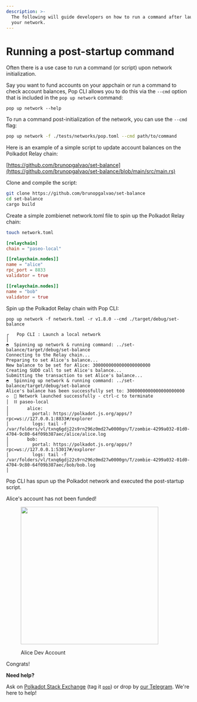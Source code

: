 ```yaml
---
description: >-
  The following will guide developers on how to run a command after launch of
  your network.
---
```


# Running a post-startup command

Often there is a use case to run a command (or script) upon network initialization.

Say you want to fund accounts on your appchain or run a command to check account balances, Pop CLI allows you to do this via the `--cmd` option that is included in the `pop up network` command:

```
pop up network --help
```

To run a command post-initialization of the network, you can use the `--cmd` flag:

```bash
pop up network -f ./tests/networks/pop.toml --cmd path/to/command
```

Here is an example of a simple script to update account balances on the Polkadot Relay chain:

[https://github.com/brunopgalvao/set-balance](https://github.com/brunopgalvao/set-balance/blob/main/src/main.rs)

Clone and compile the script:

```bash
git clone https://github.com/brunopgalvao/set-balance
cd set-balance
cargo build
```

Create a simple zombienet network.toml file to spin up the Polkadot Relay chain:

```bash
touch network.toml
```

```toml
[relaychain]
chain = "paseo-local"

[[relaychain.nodes]]
name = "alice"
rpc_port = 8833
validator = true

[[relaychain.nodes]]
name = "bob"
validator = true
```

Spin up the Polkadot Relay chain with Pop CLI:

```
pop up network -f network.toml -r v1.8.0 --cmd ./target/debug/set-balance
```

```
┌   Pop CLI : Launch a local network
│
◓  Spinning up network & running command: ../set-balance/target/debug/set-balance                                                                                                             Connecting to the Relay chain...
Preparing to set Alice's balance...
New balance to be set for Alice: 3000000000000000000000
Creating SUDO call to set Alice's balance...
Submitting the transaction to set Alice's balance...
◓  Spinning up network & running command: ../set-balance/target/debug/set-balance                                                                                                             Alice's balance has been successfully set to: 3000000000000000000000
◇  🚀 Network launched successfully - ctrl-c to terminate
│  ⛓️ paseo-local
│       alice:
│         portal: https://polkadot.js.org/apps/?rpc=ws://127.0.0.1:8833#/explorer
│         logs: tail -f /var/folders/vl/txnq6gdj22s9rn296z0md27w0000gn/T/zombie-4299a032-01d0-4704-9c80-64f09b387aec/alice/alice.log
│       bob:
│         portal: https://polkadot.js.org/apps/?rpc=ws://127.0.0.1:53017#/explorer
│         logs: tail -f /var/folders/vl/txnq6gdj22s9rn296z0md27w0000gn/T/zombie-4299a032-01d0-4704-9c80-64f09b387aec/bob/bob.log
│
```

Pop CLI has spun up the Polkadot network and executed the post-startup script.

Alice's account has not been funded!

<figure><img src="../.gitbook/assets/Screenshot 2024-06-03 at 6.03.34 PM.png" alt="" width="375"><figcaption><p>Alice Dev Account</p></figcaption></figure>

Congrats!

**Need help?**

Ask on [Polkadot Stack Exchange](https://polkadot.stackexchange.com/) (tag it [`pop`](https://substrate.stackexchange.com/tags/pop/info)) or drop by [our Telegram](https://t.me/onpopio). We're here to help!
